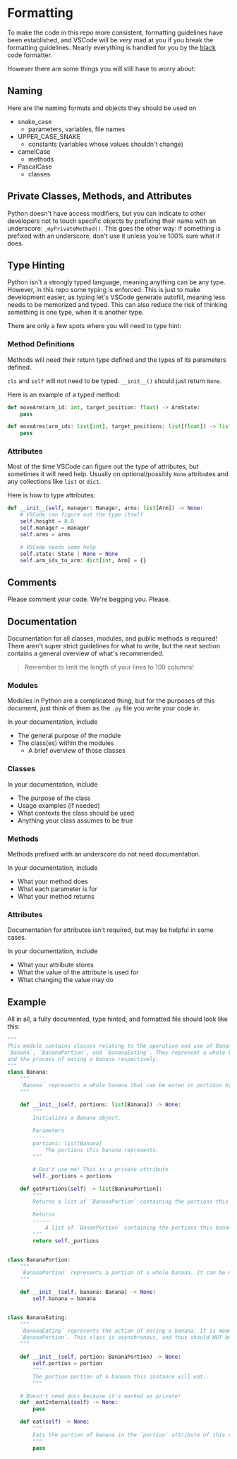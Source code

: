 # Formatting
To make the code in this repo more consistent, formatting guidelines have been established, and
VSCode will be *very* mad at you if you break the formatting guidelines. Nearly everything is
handled for you by the [black](https://black.readthedocs.io/en/stable/the_black_code_style/index.html) 
code formatter.

However there are some things you will still have to worry about:

## Naming
Here are the naming formats and objects they should be used on
- snake_case
  - parameters, variables, file names
- UPPER_CASE_SNAKE
  - constants (variables whose values shouldn't change)
- camelCase
  - methods
- PascalCase
  - classes

## Private Classes, Methods, and Attributes
Python doesn't have access modifiers, but you can indicate to other developers not to touch specific
objects by prefixing their name with an underscore: `_myPrivateMethod()`. This goes the other way:
if something is prefixed with an underscore, don't use it unless you're 100% sure what it does.

## Type Hinting
Python isn't a strongly typed language, meaning anything can be any type. However, in this repo
some typing is enforced. This is just to make development easier, as typing let's VSCode generate
autofill, meaning less needs to be memorized and typed. This can also reduce the risk of thinking
something is one type, when it is another type.

There are only a few spots where you will need to type hint:

### Method Definitions
Methods will need their return type defined and the types of its parameters defined. 

`cls` and `self` will not need to be typed. `__init__()` should just return `None`.

Here is an example of a typed method:
```py
def moveArm(arm_id: int, target_position: float) -> ArmState:
    pass

def moveArms(arm_ids: list[int], target_positions: list[float]) -> list[Armstate]:
    pass
```

### Attributes
Most of the time VSCode can figure out the type of attributes, but sometimes it will need help.
Usually on optional/possibly `None` attributes and any collections like `list` or `dict`.

Here is how to type attributes:
```py
def __init__(self, manager: Manager, arms: list[Arm]) -> None:
    # VSCode can figure out the type itself
    self.height = 0.0
    self.manager = manager
    self.arms = arms

    # VSCode needs some help
    self.state: State | None = None
    self.arm_ids_to_arm: dict[int, Arm] = {}
```

## Comments
Please comment your code. We're begging you. Please.

## Documentation
Documentation for all classes, modules, and public methods is required! There aren't super strict
guidelines for what to write, but the next section contains a general overview of what's 
recommended.

> Remember to limit the length of your lines to 100 columns!

### Modules
Modules in Python are a complicated thing, but for the purposes of this document, just think of them
as the `.py` file you write your code in. 

In your documentation, include
- The general purpose of the module
- The class(es) within the modules
  - A brief overview of those classes

### Classes
In your documentation, include
- The purpose of the class
- Usage examples (if needed)
- What contexts the class should be used
- Anything your class assumes to be true

### Methods
Methods prefixed with an underscore do not need documentation.

In your documentation, include
- What your method does
- What each parameter is for
- What your method returns

### Attributes
Documentation for attributes isn't required, but may be helpful in some cases.

In your documentation, include
- What your attribute stores
- What the value of the attribute is used for
- What changing the value may do

## Example
All in all, a fully documented, type hinted, and formatted file should look like this:
```py
"""
This module contains classes relating to the operation and use of Bananas. It includes 
`Banana`, `BananaPortion`, and `BananaEating`. They represent a whole banana, a portion of a banana,
and the process of eating a banana respectively.
"""
class Banana:
    """
    `Banana` represents a whole banana that can be eaten in portions by `BananaEating`.
    """

    def __init__(self, portions: list[Banana]) -> None:
        """
        Initializes a Banana object.

        Parameters
        -----
        portions: list[Banana]
            The portions this banana represents.
        """

        # Don't use me! This is a private attribute
        self._portions = portions

    def getPortions(self) -> list[BananaPortion]:
        """
        Returns a list of `BananaPortion` containing the portions this banana represents.

        Returns
        ------
            A list of `BananPortion` containing the portions this banana represents.
        """
        return self._portions


class BananaPortion:
    """
    `BananaPortion` represents a portion of a whole banana. It can be eaten by `BananaEating`.
    """

    def __init__(self, banana: Banana) -> None:
        self.banana = banana


class BananaEating:
    """
    `BananaEating` represents the action of eating a banana. It is meant to be used alongside
    `BananaPortion`. This class is asynchronous, and thus should NOT be used in a `Node` thread.
    """
    
    def __init__(self, portion: BananaPortion) -> None:
        self.portion = portion
        """
        The portion portion of a banana this instance will eat.
        """

    # Doesn't need docs because it's marked as private!
    def _eatInternal(self) -> None:
        pass

    def eat(self) -> None:
        """
        Eats the portion of banana in the `portion` attribute of this class.
        """
        pass
```